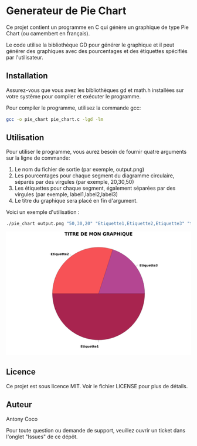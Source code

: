 # Generateur de Pie Chart

Ce projet contient un programme en C qui génère un graphique de type Pie Chart (ou camembert en français). 

Le code utilise la bibliothèque GD pour générer le graphique et il peut générer des graphiques avec des pourcentages et des étiquettes spécifiés par l'utilisateur.

## Installation

Assurez-vous que vous avez les bibliothèques gd et math.h installées sur votre système pour compiler et exécuter le programme.

Pour compiler le programme, utilisez la commande gcc:

```bash
gcc -o pie_chart pie_chart.c -lgd -lm
```

## Utilisation

Pour utiliser le programme, vous aurez besoin de fournir quatre arguments sur la ligne de commande:

1. Le nom du fichier de sortie (par exemple, output.png)
2. Les pourcentages pour chaque segment du diagramme circulaire, séparés par des virgules (par exemple, 20,30,50)
3. Les étiquettes pour chaque segment, également séparées par des virgules (par exemple, label1,label2,label3)
4. Le titre du graphique sera placé en fin d'argument.

Voici un exemple d'utilisation :

```bash
./pie_chart output.png "50,30,20" "Etiquette1,Etiquette2,Etiquette3" "titre de mon graphique"
```


![Texte alternatif](images/output.png)

## Licence

Ce projet est sous licence MIT. Voir le fichier LICENSE pour plus de détails.

## Auteur

Antony Coco

Pour toute question ou demande de support, veuillez ouvrir un ticket dans l'onglet "Issues" de ce dépôt.

